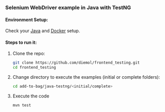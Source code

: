 ### Selenium WebDriver example in Java with TestNG

#### Environment Setup:

Check your [Java](https://github.com/diemol/frontend_testing#java) and [Docker](https://github.com/diemol/frontend_testing#docker) setup.

#### Steps to run it:

1. Clone the repo:

    ```sh
    git clone https://github.com/diemol/frontend_testing.git
    cd frontend_testing
    ```
1. Change directory to execute the examples (initial or complete folders):

    ```sh
    cd add-to-bag/java-testng/<initial/complete>
    ```
1. Execute the code

	```sh
	mvn test
	```



